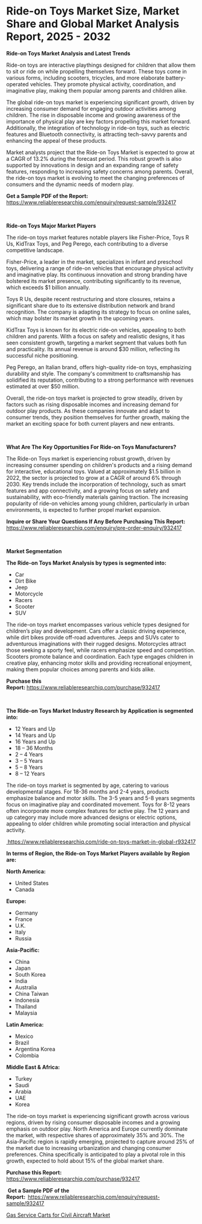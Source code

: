 <p><h1>Ride-on Toys Market Size, Market Share and Global Market Analysis Report, 2025 - 2032</h1></p><p><strong>Ride-on Toys Market Analysis and Latest Trends</strong></p>
<p><p>Ride-on toys are interactive playthings designed for children that allow them to sit or ride on while propelling themselves forward. These toys come in various forms, including scooters, tricycles, and more elaborate battery-operated vehicles. They promote physical activity, coordination, and imaginative play, making them popular among parents and children alike.</p><p>The global ride-on toys market is experiencing significant growth, driven by increasing consumer demand for engaging outdoor activities among children. The rise in disposable income and growing awareness of the importance of physical play are key factors propelling this market forward. Additionally, the integration of technology in ride-on toys, such as electric features and Bluetooth connectivity, is attracting tech-savvy parents and enhancing the appeal of these products.</p><p>Market analysts project that the Ride-on Toys Market is expected to grow at a CAGR of 13.2% during the forecast period. This robust growth is also supported by innovations in design and an expanding range of safety features, responding to increasing safety concerns among parents. Overall, the ride-on toys market is evolving to meet the changing preferences of consumers and the dynamic needs of modern play.</p></p>
<p><strong>Get a Sample PDF of the Report:&nbsp;</strong> <a href="https://www.reliableresearchiq.com/enquiry/request-sample/932417?utm_campaign=3107&utm_medium=2&utm_source=Github&utm_content=ia&utm_term=21032025&utm_id=ride-on-toys">https://www.reliableresearchiq.com/enquiry/request-sample/932417</a></p>
<p>&nbsp;</p>
<p><strong>Ride-on Toys Major Market Players</strong></p>
<p><p>The ride-on toys market features notable players like Fisher-Price, Toys R Us, KidTrax Toys, and Peg Perego, each contributing to a diverse competitive landscape. </p><p>Fisher-Price, a leader in the market, specializes in infant and preschool toys, delivering a range of ride-on vehicles that encourage physical activity and imaginative play. Its continuous innovation and strong branding have bolstered its market presence, contributing significantly to its revenue, which exceeds $1 billion annually.</p><p>Toys R Us, despite recent restructuring and store closures, retains a significant share due to its extensive distribution network and brand recognition. The company is adapting its strategy to focus on online sales, which may bolster its market growth in the upcoming years.</p><p>KidTrax Toys is known for its electric ride-on vehicles, appealing to both children and parents. With a focus on safety and realistic designs, it has seen consistent growth, targeting a market segment that values both fun and practicality. Its annual revenue is around $30 million, reflecting its successful niche positioning.</p><p>Peg Perego, an Italian brand, offers high-quality ride-on toys, emphasizing durability and style. The company's commitment to craftsmanship has solidified its reputation, contributing to a strong performance with revenues estimated at over $50 million.</p><p>Overall, the ride-on toys market is projected to grow steadily, driven by factors such as rising disposable incomes and increasing demand for outdoor play products. As these companies innovate and adapt to consumer trends, they position themselves for further growth, making the market an exciting space for both current players and new entrants.</p></p>
<p>&nbsp;</p>
<p><strong>What Are The Key Opportunities For Ride-on Toys Manufacturers?</strong></p>
<p><p>The Ride-on Toys market is experiencing robust growth, driven by increasing consumer spending on children's products and a rising demand for interactive, educational toys. Valued at approximately $1.5 billion in 2022, the sector is projected to grow at a CAGR of around 6% through 2030. Key trends include the incorporation of technology, such as smart features and app connectivity, and a growing focus on safety and sustainability, with eco-friendly materials gaining traction. The increasing popularity of ride-on vehicles among young children, particularly in urban environments, is expected to further propel market expansion.</p></p>
<p><strong>Inquire or Share Your Questions If Any Before Purchasing This Report:</strong> <a href="https://www.reliableresearchiq.com/enquiry/pre-order-enquiry/932417?utm_campaign=3107&utm_medium=2&utm_source=Github&utm_content=ia&utm_term=21032025&utm_id=ride-on-toys">https://www.reliableresearchiq.com/enquiry/pre-order-enquiry/932417</a></p>
<p>&nbsp;</p>
<p><strong>Market Segmentation</strong></p>
<p><strong>The Ride-on Toys Market Analysis by types is segmented into:</strong></p>
<p><ul><li>Car</li><li>Dirt Bike</li><li>Jeep</li><li>Motorcycle</li><li>Racers</li><li>Scooter</li><li>SUV</li></ul></p>
<p><p>The ride-on toys market encompasses various vehicle types designed for children’s play and development. Cars offer a classic driving experience, while dirt bikes provide off-road adventures. Jeeps and SUVs cater to adventurous imaginations with their rugged designs. Motorcycles attract those seeking a sporty feel, while racers emphasize speed and competition. Scooters promote balance and coordination. Each type engages children in creative play, enhancing motor skills and providing recreational enjoyment, making them popular choices among parents and kids alike.</p></p>
<p><strong>Purchase this Report:&nbsp;</strong><a href="https://www.reliableresearchiq.com/purchase/932417?utm_campaign=3107&utm_medium=2&utm_source=Github&utm_content=ia&utm_term=21032025&utm_id=ride-on-toys">https://www.reliableresearchiq.com/purchase/932417</a></p>
<p>&nbsp;</p>
<p><strong>The Ride-on Toys Market Industry Research by Application is segmented into:</strong></p>
<p><ul><li>12 Years and Up</li><li>14 Years and Up</li><li>16 Years and Up</li><li>18 – 36 Months</li><li>2 – 4 Years</li><li>3 – 5 Years</li><li>5 – 8 Years</li><li>8 – 12 Years</li></ul></p>
<p><p>The ride-on toys market is segmented by age, catering to various developmental stages. For 18-36 months and 2-4 years, products emphasize balance and motor skills. The 3-5 years and 5-8 years segments focus on imaginative play and coordinated movement. Toys for 8-12 years often incorporate more complex features for active play. The 12 years and up category may include more advanced designs or electric options, appealing to older children while promoting social interaction and physical activity.</p></p>
<p><a href="https://www.reliableresearchiq.com/ride-on-toys-market-in-global-r932417?utm_campaign=3107&utm_medium=2&utm_source=Github&utm_content=ia&utm_term=21032025&utm_id=ride-on-toys">&nbsp;https://www.reliableresearchiq.com/ride-on-toys-market-in-global-r932417</a></p>
<p><strong>In terms of Region, the Ride-on Toys Market Players available by Region are:</strong></p>
<p>
    <p> <strong> North America: </strong>
        <ul>
            <li>United States</li>
            <li>Canada</li>
        </ul>
        </p> 
    <p> <strong> Europe: </strong>
        <ul>
            <li>Germany</li>
            <li>France</li>
            <li>U.K.</li>
            <li>Italy</li>
            <li>Russia</li>
        </ul>
        </p> 
    <p> <strong> Asia-Pacific: </strong>
        <ul>
            <li>China</li>
            <li>Japan</li>
            <li>South Korea</li>
            <li>India</li>
            <li>Australia</li>
            <li>China Taiwan</li>
            <li>Indonesia</li>
            <li>Thailand</li>
            <li>Malaysia</li>
        </ul>
        </p> 
    <p> <strong> Latin America: </strong>
        <ul>
            <li>Mexico</li>
            <li>Brazil</li>
            <li>Argentina Korea</li>
            <li>Colombia</li>
        </ul>
        </p> 
    <p> <strong> Middle East & Africa: </strong>
        <ul>
            <li>Turkey</li>
            <li>Saudi</li>
            <li>Arabia</li>
            <li>UAE</li>
            <li>Korea</li>
        </ul>
    </p>
    </p>
<p><p>The ride-on toys market is experiencing significant growth across various regions, driven by rising consumer disposable incomes and a growing emphasis on outdoor play. North America and Europe currently dominate the market, with respective shares of approximately 35% and 30%. The Asia-Pacific region is rapidly emerging, projected to capture around 25% of the market due to increasing urbanization and changing consumer preferences. China specifically is anticipated to play a pivotal role in this growth, expected to hold about 15% of the global market share.</p></p>
<p><strong>Purchase this Report: </strong><a href="https://www.reliableresearchiq.com/purchase/932417?utm_campaign=3107&utm_medium=2&utm_source=Github&utm_content=ia&utm_term=21032025&utm_id=ride-on-toys">https://www.reliableresearchiq.com/purchase/932417</a></p>
<p>&nbsp;<strong>Get a Sample PDF of the Report:&nbsp;&nbsp;</strong><a href="https://www.reliableresearchiq.com/enquiry/request-sample/932417?utm_campaign=3107&utm_medium=2&utm_source=Github&utm_content=ia&utm_term=21032025&utm_id=ride-on-toys">https://www.reliableresearchiq.com/enquiry/request-sample/932417</a></p>
<p><strong></strong></p>
<p><p><a href="https://github.com/daphnyvashdi/Market-Research-Report-List-1/blob/main/gas-service-carts-for-civil-aircraft-market.md?utm_campaign=3107&utm_medium=2&utm_source=Github&utm_content=ia&utm_term=21032025&utm_id=ride-on-toys">Gas Service Carts for Civil Aircraft Market</a></p></p>